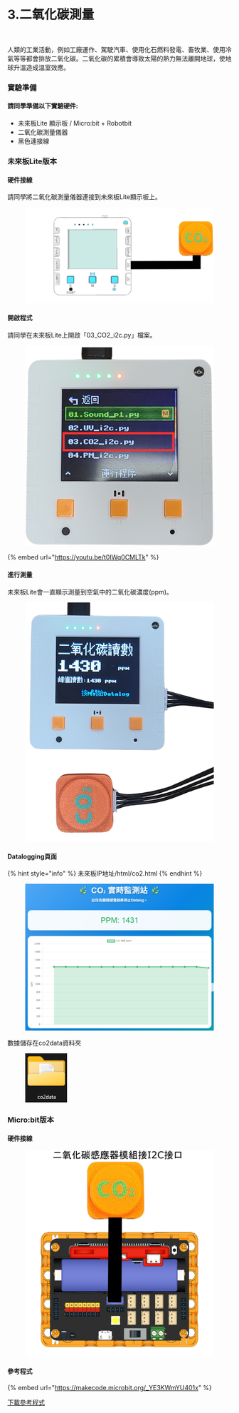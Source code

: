 # 3.二氧化碳測量

<figure><img src="https://files.gitbook.com/v0/b/gitbook-x-prod.appspot.com/o/spaces%2F6uJvpXC43onNIIwhMlWo%2Fuploads%2Fwz3FGxK4rQClD0JyYLy7%2Fimage.png?alt=media&#x26;token=2b5f382d-daf8-4604-bb4e-9f5b9a69cc76" alt=""><figcaption></figcaption></figure>

人類的工業活動，例如工廠運作、駕駛汽車、使用化石燃料發電、畜牧業、使用冷氣等等都會排放二氧化碳。二氧化碳的累積會導致太陽的熱力無法離開地球，使地球升溫造成溫室效應。

### 實驗準備

#### 請同學準備以下實驗硬件:

* 未來板Lite 顯示板 / Micro:bit + Robotbit
* 二氧化碳測量儀器
* 黑色連接線

### 未來板Lite版本

#### 硬件接線

請同學將二氧化碳測量儀器連接到未來板Lite顯示板上。

<figure><img src="../.gitbook/assets/co2sensor_wiring.png" alt=""><figcaption></figcaption></figure>

#### 開啟程式

請同學在未來板Lite上開啟「03\_CO2\_i2c.py」檔案。

<figure><img src="../.gitbook/assets/image (3) (1) (1) (1) (1).png" alt=""><figcaption></figcaption></figure>

{% embed url="https://youtu.be/t0IWq0CMLTk" %}

#### 進行測量

未來板Lite會一直顯示測量到空氣中的二氧化碳濃度(ppm)。

<figure><img src="../.gitbook/assets/co2program (1) (1).png" alt=""><figcaption></figcaption></figure>

#### Datalogging頁面

{% hint style="info" %}
未來板IP地址/html/co2.html
{% endhint %}

<figure><img src="../.gitbook/assets/image (2) (1) (1) (1) (1) (1) (1).png" alt=""><figcaption></figcaption></figure>

數據儲存在co2data資料夾

<figure><img src="../.gitbook/assets/image (1) (1) (1) (1) (1) (1) (1) (1).png" alt=""><figcaption></figcaption></figure>

### Micro:bit版本

#### 硬件接線

<figure><img src="../.gitbook/assets/co2_wiring_edu.png" alt=""><figcaption></figcaption></figure>

#### 參考程式

{% embed url="https://makecode.microbit.org/_YE3KWmYU401x" %}



[下載參考程式](https://makecode.microbit.org/_YE3KWmYU401x)
